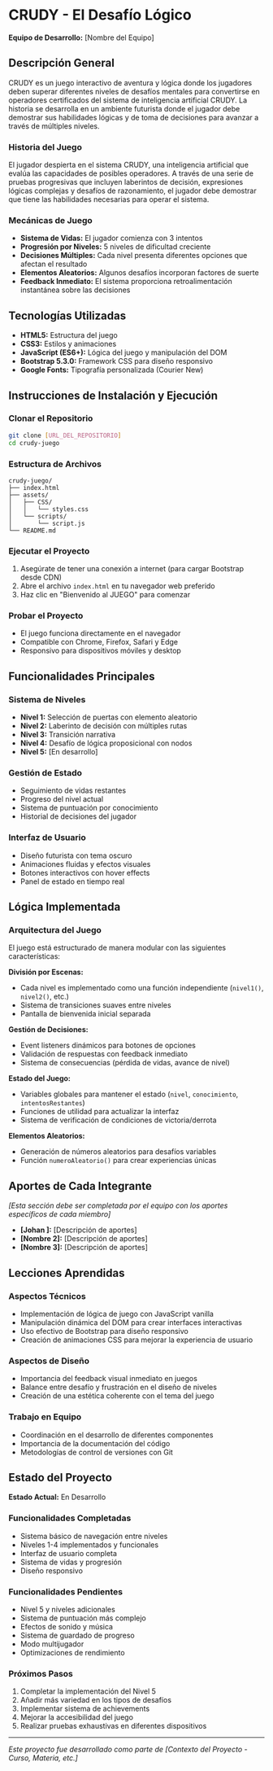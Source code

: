 # CRUDY - El Desafío Lógico

**Equipo de Desarrollo:** [Nombre del Equipo]

## Descripción General

CRUDY es un juego interactivo de aventura y lógica donde los jugadores deben superar diferentes niveles de desafíos mentales para convertirse en operadores certificados del sistema de inteligencia artificial CRUDY. La historia se desarrolla en un ambiente futurista donde el jugador debe demostrar sus habilidades lógicas y de toma de decisiones para avanzar a través de múltiples niveles.

### Historia del Juego

El jugador despierta en el sistema CRUDY, una inteligencia artificial que evalúa las capacidades de posibles operadores. A través de una serie de pruebas progresivas que incluyen laberintos de decisión, expresiones lógicas complejas y desafíos de razonamiento, el jugador debe demostrar que tiene las habilidades necesarias para operar el sistema.

### Mecánicas de Juego

- **Sistema de Vidas:** El jugador comienza con 3 intentos
- **Progresión por Niveles:** 5 niveles de dificultad creciente
- **Decisiones Múltiples:** Cada nivel presenta diferentes opciones que afectan el resultado
- **Elementos Aleatorios:** Algunos desafíos incorporan factores de suerte
- **Feedback Inmediato:** El sistema proporciona retroalimentación instantánea sobre las decisiones

## Tecnologías Utilizadas

- **HTML5:** Estructura del juego
- **CSS3:** Estilos y animaciones
- **JavaScript (ES6+):** Lógica del juego y manipulación del DOM
- **Bootstrap 5.3.0:** Framework CSS para diseño responsivo
- **Google Fonts:** Tipografía personalizada (Courier New)

##  Instrucciones de Instalación y Ejecución

### Clonar el Repositorio
```bash
git clone [URL_DEL_REPOSITORIO]
cd crudy-juego
```

### Estructura de Archivos
```
crudy-juego/
├── index.html
├── assets/
│   ├── CSS/
│   │   └── styles.css
│   └── scripts/
│       └── script.js
└── README.md
```

### Ejecutar el Proyecto
1. Asegúrate de tener una conexión a internet (para cargar Bootstrap desde CDN)
2. Abre el archivo `index.html` en tu navegador web preferido
3. Haz clic en "Bienvenido al JUEGO" para comenzar

### Probar el Proyecto
- El juego funciona directamente en el navegador
- Compatible con Chrome, Firefox, Safari y Edge
- Responsivo para dispositivos móviles y desktop

## Funcionalidades Principales

### Sistema de Niveles
- **Nivel 1:** Selección de puertas con elemento aleatorio
- **Nivel 2:** Laberinto de decisión con múltiples rutas
- **Nivel 3:** Transición narrativa
- **Nivel 4:** Desafío de lógica proposicional con nodos
- **Nivel 5:** [En desarrollo]

### Gestión de Estado
- Seguimiento de vidas restantes
- Progreso del nivel actual
- Sistema de puntuación por conocimiento
- Historial de decisiones del jugador

### Interfaz de Usuario
- Diseño futurista con tema oscuro
- Animaciones fluidas y efectos visuales
- Botones interactivos con hover effects
- Panel de estado en tiempo real

##  Lógica Implementada

### Arquitectura del Juego

El juego está estructurado de manera modular con las siguientes características:

**División por Escenas:**
- Cada nivel es implementado como una función independiente (`nivel1()`, `nivel2()`, etc.)
- Sistema de transiciones suaves entre niveles
- Pantalla de bienvenida inicial separada

**Gestión de Decisiones:**
- Event listeners dinámicos para botones de opciones
- Validación de respuestas con feedback inmediato
- Sistema de consecuencias (pérdida de vidas, avance de nivel)

**Estado del Juego:**
- Variables globales para mantener el estado (`nivel`, `conocimiento`, `intentosRestantes`)
- Funciones de utilidad para actualizar la interfaz
- Sistema de verificación de condiciones de victoria/derrota

**Elementos Aleatorios:**
- Generación de números aleatorios para desafíos variables
- Función `numeroAleatorio()` para crear experiencias únicas

## Aportes de Cada Integrante

*[Esta sección debe ser completada por el equipo con los aportes específicos de cada miembro]*

- **[Johan ]:** [Descripción de aportes]
- **[Nombre 2]:** [Descripción de aportes]
- **[Nombre 3]:** [Descripción de aportes]

##  Lecciones Aprendidas

### Aspectos Técnicos
- Implementación de lógica de juego con JavaScript vanilla
- Manipulación dinámica del DOM para crear interfaces interactivas
- Uso efectivo de Bootstrap para diseño responsivo
- Creación de animaciones CSS para mejorar la experiencia de usuario

### Aspectos de Diseño
- Importancia del feedback visual inmediato en juegos
- Balance entre desafío y frustración en el diseño de niveles
- Creación de una estética coherente con el tema del juego

### Trabajo en Equipo
- Coordinación en el desarrollo de diferentes componentes
- Importancia de la documentación del código
- Metodologías de control de versiones con Git

## Estado del Proyecto

**Estado Actual:** En Desarrollo

### Funcionalidades Completadas 
- Sistema básico de navegación entre niveles
- Niveles 1-4 implementados y funcionales
- Interfaz de usuario completa
- Sistema de vidas y progresión
- Diseño responsivo

### Funcionalidades Pendientes 
- Nivel 5 y niveles adicionales
- Sistema de puntuación más complejo
- Efectos de sonido y música
- Sistema de guardado de progreso
- Modo multijugador
- Optimizaciones de rendimiento

### Próximos Pasos
1. Completar la implementación del Nivel 5
2. Añadir más variedad en los tipos de desafíos
3. Implementar sistema de achievements
4. Mejorar la accesibilidad del juego
5. Realizar pruebas exhaustivas en diferentes dispositivos

---

*Este proyecto fue desarrollado como parte de [Contexto del Proyecto - Curso, Materia, etc.]*